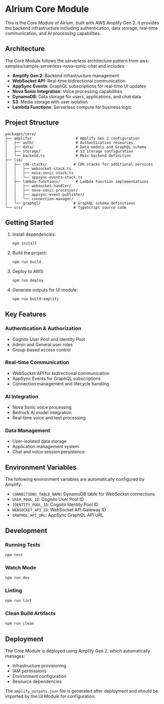 # AIrium Core Module

This is the Core Module of AIrium, built with AWS Amplify Gen 2. It provides the backend infrastructure including authentication, data storage, real-time communication, and AI processing capabilities.

## Architecture

The Core Module follows the serverless architecture pattern from aws-samples/sample-serverless-nova-sonic-chat and includes:

- **Amplify Gen 2**: Backend infrastructure management
- **WebSocket API**: Real-time bidirectional communication
- **AppSync Events**: GraphQL subscriptions for real-time UI updates
- **Nova Sonic Integration**: Voice processing capabilities
- **DynamoDB**: Data storage for users, applications, and chat data
- **S3**: Media storage with user isolation
- **Lambda Functions**: Serverless compute for business logic

## Project Structure

```
packages/core/
├── amplify/                    # Amplify Gen 2 configuration
│   ├── auth/                   # Authentication resources
│   ├── data/                   # Data models and GraphQL schema
│   ├── storage/                # S3 storage configuration
│   └── backend.ts              # Main backend definition
├── lib/
│   ├── cdk-stacks/            # CDK stacks for additional services
│   │   ├── websocket-stack.ts
│   │   ├── nova-sonic-stack.ts
│   │   └── appsync-events-stack.ts
│   ├── lambda-functions/       # Lambda function implementations
│   │   ├── websocket-handler/
│   │   ├── nova-sonic-processor/
│   │   ├── appsync-event-publisher/
│   │   └── connection-manager/
│   └── graphql/               # GraphQL schema definitions
└── src/                       # TypeScript source code
```

## Getting Started

1. Install dependencies:
   ```bash
   npm install
   ```

2. Build the project:
   ```bash
   npm run build
   ```

3. Deploy to AWS:
   ```bash
   npm run deploy
   ```

4. Generate outputs for UI module:
   ```bash
   npm run build:amplify
   ```

## Key Features

### Authentication & Authorization
- Cognito User Pool and Identity Pool
- Admin and General user roles
- Group-based access control

### Real-time Communication
- WebSocket API for bidirectional communication
- AppSync Events for GraphQL subscriptions
- Connection management and lifecycle handling

### AI Integration
- Nova Sonic voice processing
- Bedrock AI model integration
- Real-time voice and text processing

### Data Management
- User-isolated data storage
- Application management system
- Chat and voice session persistence

## Environment Variables

The following environment variables are automatically configured by Amplify:

- `CONNECTIONS_TABLE_NAME`: DynamoDB table for WebSocket connections
- `USER_POOL_ID`: Cognito User Pool ID
- `IDENTITY_POOL_ID`: Cognito Identity Pool ID
- `WEBSOCKET_API_ID`: WebSocket API Gateway ID
- `GRAPHQL_API_URL`: AppSync GraphQL API URL

## Development

### Running Tests
```bash
npm test
```

### Watch Mode
```bash
npm run dev
```

### Linting
```bash
npm run lint
```

### Clean Build Artifacts
```bash
npm run clean
```

## Deployment

The Core Module is deployed using Amplify Gen 2, which automatically manages:
- Infrastructure provisioning
- IAM permissions
- Environment configuration
- Resource dependencies

The `amplify_outputs.json` file is generated after deployment and should be imported by the UI Module for configuration.